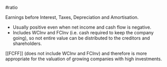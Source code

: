 #ratio 

Earnings before Interest, Taxes, Depreciation and Amortisation. 

- Usually positive even when net income and cash flow is negative. 
- Includes WCInv and FCInv (i.e. cash required to keep the company going), so not entire value can be distributed to the creditors and shareholders. 

[[FCFF]] (does not include WCInv and FCInv) and therefore is more appropriate for the valuation of growing companies with high investments. 